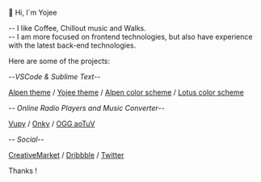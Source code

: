 
👋 Hi, I`m Yojee   
 
-- I like Coffee, Chillout music and Walks.   
-- I am more focused on frontend technologies, but also have experience with the latest back-end technologies. 

Here are some of the projects:

--*VSCode & Sublime Text*--   

[Alpen theme](https://marketplace.visualstudio.com/items?itemName=Yoko-Luxelego.alpen) / 
[Yojee theme](https://marketplace.visualstudio.com/items?itemName=Yoko-Luxelego.yojee) / 
[Alpen color scheme](https://packagecontrol.io/packages/Alpen%20Color%20Scheme) / 
[Lotus color scheme](https://packagecontrol.io/packages/Lotus%20Color%20Scheme)

-- *Online Radio Players and Music Converter*--   

[Vupy](https://github.com/yojeero/vupy) / [Onky](https://github.com/yojeero/onky) / [OGG aoTuV](https://github.com/yojeero/OGG-converter)

-- *Social*--   

[CreativeMarket](https://creativemarket.com/yojeero/) / [Dribbble](https://dribbble.com/yojeero/) / [Twitter](https://twitter.com/yojeero)

Thanks ! 
